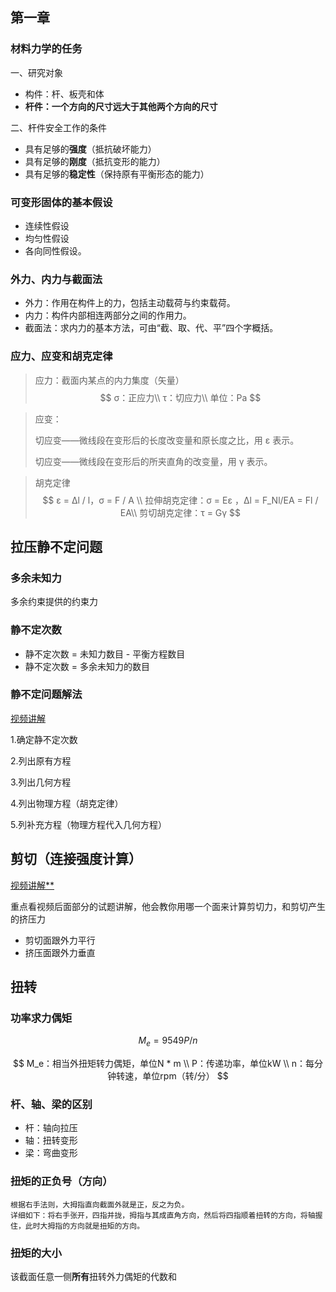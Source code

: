 ## 第一章

### 材料力学的任务

一、研究对象

- 构件：杆、板壳和体
- **杆件：一个方向的尺寸远大于其他两个方向的尺寸**

二、杆件安全工作的条件

- 具有足够的**强度**（抵抗破坏能力）
- 具有足够的**刚度**（抵抗变形的能力）
- 具有足够的**稳定性**（保持原有平衡形态的能力）

### 可变形固体的基本假设

- 连续性假设
- 均匀性假设
- 各向同性假设。

### 外力、内力与截面法

- 外力：作用在构件上的力，包括主动载荷与约束载荷。
- 内力：构件内部相连两部分之间的作用力。
- 截面法：求内力的基本方法，可由“截、取、代、平”四个字概括。

### 应力、应变和胡克定律

> 应力：截面内某点的内力集度（矢量）
> $$
> σ：正应力\\
> τ：切应力\\
> 单位：Pa
> $$
>

> 应变：
>
> 切应变——微线段在变形后的长度改变量和原长度之比，用 ε 表示。
>
> 切应变——微线段在变形后的所夹直角的改变量，用 γ 表示。

> 胡克定律
> $$
> ε = Δl / l，σ = F / A \\
> 拉伸胡克定律：σ = Eε ，Δl = F_Nl/EA = Fl / EA\\ 
> 剪切胡克定律：τ = Gγ
> $$
> 
>
> 

## 拉压静不定问题

### 多余未知力

多余约束提供的约束力

### 静不定次数

- 静不定次数 = 未知力数目 - 平衡方程数目
- 静不定次数 = 多余未知力的数目

### 静不定问题解法

[视频讲解](https://www.icourse163.org/learn/DLUT-1001962032)

1.确定静不定次数

2.列出原有方程

3.列出几何方程

4.列出物理方程（胡克定律）

5.列补充方程（物理方程代入几何方程）

## 剪切（连接强度计算）

[视频讲解**](https://www.icourse163.org/learn/DLUT-1001962032#/learn/content?type=detail&id=1003791370&cid=1004544767)

重点看视频后面部分的试题讲解，他会教你用哪一个面来计算剪切力，和剪切产生的挤压力

- 剪切面跟外力平行
- 挤压面跟外力垂直

## 扭转

### 功率求力偶矩

$$
M_e = 9549 P/n
$$

$$
M_e：相当外扭矩转力偶矩，单位N * m \\
P：传递功率，单位kW \\
n：每分钟转速，单位rpm（转/分）
$$

   



### 杆、轴、梁的区别

- 杆：轴向拉压
- 轴：扭转变形
- 梁：弯曲变形

### 扭矩的正负号（方向）

```
根据右手法则，大拇指直向截面外就是正，反之为负。
详细如下：将右手张开，四指并拢，拇指与其成直角方向，然后将四指顺着扭转的方向，将轴握住，此时大拇指的方向就是扭矩的方向。
```

### 扭矩的大小

该截面任意一侧**所有**扭转外力偶矩的代数和







